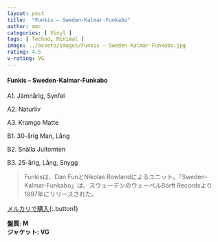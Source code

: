 ```yaml
---
layout: post
title:  "Funkis – Sweden-Kalmar-Funkabo"
author: mmr
categories: [ Vinyl ]
tags: [ Techno, Minimal ]
image: ../assets/images/Funkis – Sweden-Kalmar-Funkabo.jpg
rating: 4.5
v-rating: VG
---
```


#### Funkis – Sweden-Kalmar-Funkabo

A1. Jämnårig, Synfel

A2. Naturliv

A3. Kramgo Matte

B1. 30-årig Man, Lång

B2. Snälla Jultomten

B3. 25-årig, Lång, Snygg

> Funkisは、Dan FunとNikolas Rowlandによるユニット。「Sweden-Kalmar-Funkabo」は、スウェーデンのウェーベルBörft Recordsより1997年にリリースされた。

[メルカリで購入](https://jp.mercari.com/item/m20734209180){:.button1}

<div class="mt-4 mb-4 d-flex align-items-center">
<strong class="mr-1">盤質: M</strong>
</div>
<div class="mt-4 mb-4 d-flex align-items-center">
<strong class="mr-1">ジャケット: VG</strong>
</div>

